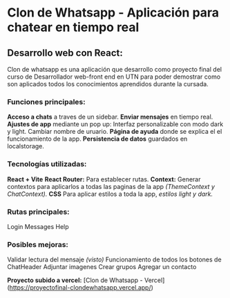 # Clon de Whatsapp - Aplicación para chatear en tiempo real

## Desarrollo web con React:

Clon de whatsapp es una aplicación que desarrollo como proyecto final del curso de Desarrollador web-front end en UTN para poder demostrar como son aplicados todos los conocimientos aprendidos durante la cursada.

### Funciones principales:

**Acceso a chats** a traves de un sidebar.
**Enviar mensajes** en tiempo real.
**Ajustes de app** mediante un pop up:
  Interfaz personalizable con modo dark y light.
  Cambiar nombre de uruario.
**Página de ayuda** donde se explica el el funcionamiento de la app.
**Persistencia de datos** guardados en localstorage.

### Tecnologías utilizadas:

**React + Vite**
**React Router:** Para establecer rutas.
**Context:** Generar contextos para aplicarlos a todas las paginas de la app _(ThemeContext y ChatContext)._
**CSS** Para aplicar estilos a toda la app, _estilos light y dark._

### Rutas principales:

Login
Messages
Help

### Posibles mejoras:

Validar lectura del mensaje _(visto)_
Funcionamiento de todos los botones de ChatHeader
Adjuntar imagenes
Crear grupos
Agregar un contacto


**Proyecto subido a vercel:** [Clon de Whatsapp - Vercel] (https://proyectofinal-clondewhatsapp.vercel.app/)